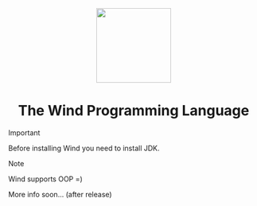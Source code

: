 <div align="center">
  <img src="https://avatars.githubusercontent.com/u/203018682?s=200" width="150">
  <h1>The Wind Programming Language</h1>
</div>

> [!IMPORTANT]
> Before installing Wind you need to install JDK.

> [!NOTE]
> Wind supports OOP =)


More info soon... (after release)
